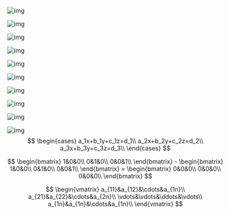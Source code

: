 ![img](https://pic3.zhimg.com/80/v2-4bd65e7a0e66d9a999df7af329b9480e_1440w.webp)

![img](https://pic4.zhimg.com/80/v2-4606f1abcdde354c4d09a4cef14eaccf_1440w.webp)

![img](https://pic4.zhimg.com/80/v2-4aa8230dce16bf23cc25ef3757a328b3_1440w.webp)

![img](https://pic3.zhimg.com/80/v2-9983e89ab5a899dd8c4cd4f1e2d5963e_1440w.webp)

![img](https://pic3.zhimg.com/80/v2-79934e21bbaa968b3c47e0bb7895c536_1440w.webp)

![img](https://pic4.zhimg.com/80/v2-667dc3b961b78503d1f1aa2d9a1f8b5b_1440w.webp)

![img](https://pic3.zhimg.com/80/v2-491886507ca43bc6dad4461d9b7736fa_1440w.webp)

![img](https://pic4.zhimg.com/80/v2-6647446a4d5c2b414a7a58dfe62b7e2f_1440w.webp)

![img](https://pic3.zhimg.com/80/v2-719581e388568376a43d596490919572_1440w.webp)

![img](https://pic2.zhimg.com/80/v2-b81757492ead87902baf01c9e3433bb9_1440w.webp)
$$
\begin{cases} 
a_1x+b_1y+c_1z=d_1\\
a_2x+b_2y+c_2z=d_2\\
a_3x+b_3y+c_3z=d_3\\
\end{cases}
$$


$$
\begin{bmatrix}
1&0&0\\
0&1&0\\
0&0&1\\
\end{bmatrix} - 
\begin{bmatrix}
1&0&0\\
0&1&0\\
0&0&1\\
\end{bmatrix} = 
\begin{bmatrix}
0&0&0\\
0&0&0\\
0&0&0\\
\end{bmatrix}
$$

$$
\begin{vmatrix}
a_{11}&a_{12}&\cdots&a_{1n}\\
a_{21}&a_{22}&\cdots&a_{2n}\\
\vdots&\vdots&\ddots&\vdots\\
a_{1n}&a_{1n}&\cdots&a_{1n}\\
\end{vmatrix}
$$
